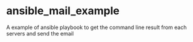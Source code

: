 # ansible_mail_example
A example of ansible playbook to get the command line result from each servers and send the email 
